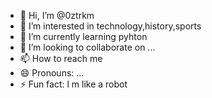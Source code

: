 - 👋 Hi, I’m @0ztrkm
- 👀 I’m interested in technology,history,sports
- 🌱 I’m currently learning pyhton
- 💞️ I’m looking to collaborate on ...
- 📫 How to reach me 
- 😄 Pronouns: ...
- ⚡ Fun fact: l m like a robot

<!---
0ztrkm/0ztrkm is a ✨ special ✨ repository because its `README.md` (this file) appears on your GitHub profile.
You can click the Preview link to take a look at your changes.
--->
